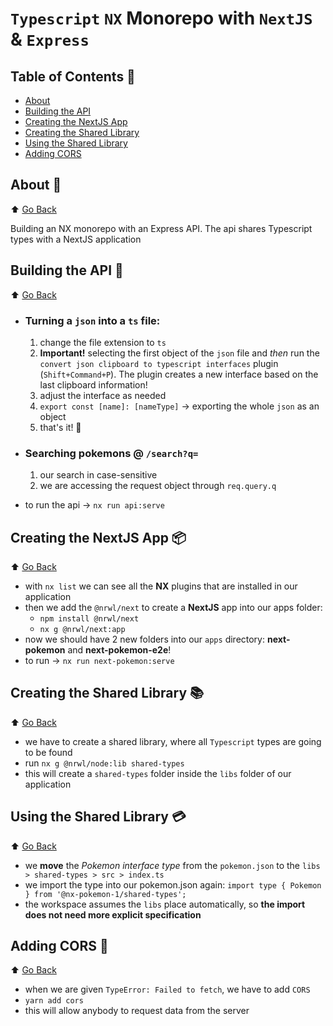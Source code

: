 # `Typescript` `NX` Monorepo with `NextJS` & `Express`

## Table of Contents 🌳

- [About](#about-)
- [Building the API](#building-the-api-)
- [Creating the NextJS App](#creating-the-nextjs-app-)
- [Creating the Shared Library](#creating-the-shared-library-)
- [Using the Shared Library](#using-the-shared-library-)
- [Adding CORS](#adding-cors)

## About 🚥

⬆️ [Go Back](#table-of-contents-)

Building an NX monorepo with an Express API.
The api shares Typescript types with a NextJS application

## Building the API 🧱

⬆️ [Go Back](#table-of-contents-)

- ### Turning a `json` into a `ts` file:
  1. change the file extension to `ts`
  2. **Important!** selecting the first object of the `json` file and _then_ run the `convert json clipboard to typescript interfaces` plugin (`Shift+Command+P`). The plugin creates a new interface based on the last clipboard information!
  3. adjust the interface as needed
  4. `export const [name]: [nameType]` -> exporting the whole `json` as an object
  5. that's it! 👏
- ### Searching **pokemons** @ `/search?q=`

  1. our search in case-sensitive
  2. we are accessing the request object through `req.query.q`

- to run the api -> `nx run api:serve`

## Creating the NextJS App 📦

⬆️ [Go Back](#table-of-contents-)

- with `nx list` we can see all the **NX** plugins that are installed in our application
- then we add the `@nrwl/next` to create a **NextJS** app into our apps folder:
  - `npm install @nrwl/next`
  - `nx g @nrwl/next:app`
- now we should have 2 new folders into our `apps` directory: **next-pokemon** and **next-pokemon-e2e**!
- to run -> `nx run next-pokemon:serve`

## Creating the Shared Library 📚

⬆️ [Go Back](#table-of-contents-)

- we have to create a shared library, where all `Typescript` types are going to be found
- run `nx g @nrwl/node:lib shared-types`
- this will create a `shared-types` folder inside the `libs` folder of our application

## Using the Shared Library 💳

⬆️ [Go Back](#table-of-contents-)

- we **move** the _Pokemon interface type_ from the `pokemon.json` to the `libs > shared-types > src > index.ts`
- we import the type into our pokemon.json again: `import type { Pokemon } from '@nx-pokemon-1/shared-types';`
- the workspace assumes the `libs` place automatically, so **the import does not need more explicit specification**

## Adding CORS 🔩

⬆️ [Go Back](#table-of-contents-)

- when we are given `TypeError: Failed to fetch`, we have to add `CORS`
- `yarn add cors`
- this will allow anybody to request data from the server

